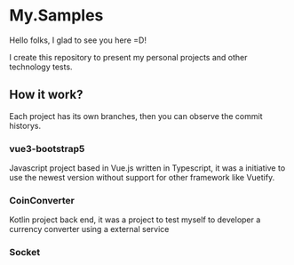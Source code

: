 # My.Samples

Hello folks, I glad to see you here =D!

I create this repository to present my personal projects and other technology tests. 

## How it work? 

Each project has its own branches, then you can observe the commit historys.

### vue3-bootstrap5
Javascript project based in Vue.js written in Typescript, it was a initiative to use the newest version without support for other framework like Vuetify.

### CoinConverter
Kotlin project back end, it was a project to test myself to developer a currency converter using a external service

### Socket
